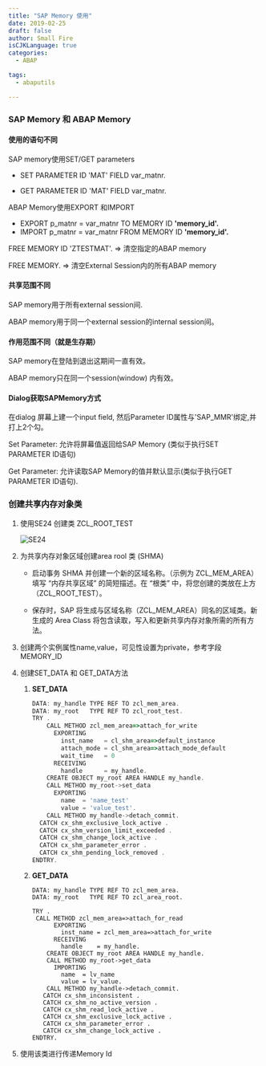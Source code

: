 ```yaml
---
title: "SAP Memory 使用"
date: 2019-02-25
draft: false
author: Small Fire
isCJKLanguage: true
categories: 
  - ABAP

tags: 
  - abaputils

---
```


### SAP Memory 和 ABAP Memory ###
#### 使用的语句不同

SAP memory使用SET/GET parameters

  - SET PARAMETER ID 'MAT' FIELD var_matnr.

  - GET PARAMETER ID 'MAT' FIELD var_matnr.

ABAP Memory使用EXPORT 和IMPORT

- EXPORT p_matnr = var_matnr TO MEMORY ID **'memory_id'.**
- IMPORT p_matnr = var_matnr FROM MEMORY ID **'memory_id'.**

 FREE MEMORY ID 'ZTESTMAT'. => 清空指定的ABAP memory

 FREE MEMORY. => 清空External Session内的所有ABAP memory    

#### 共享范围不同

SAP memory用于所有external session间.

 ABAP memory用于同一个external session的internal session间。

#### 作用范围不同（就是生存期）

SAP memory在登陆到退出这期间一直有效。

ABAP memory只在同一个session(window) 内有效。

#### Dialog获取SAPMemory方式

在dialog 屏幕上建一个input field, 然后Parameter ID属性与'SAP_MMR'绑定,并打上2个勾。

Set Parameter: 允许将屏幕值返回给SAP Memory (类似于执行SET PARAMETER ID语句)

Get Parameter: 允许读取SAP Memory的值并默认显示(类似于执行GET PARAMETER ID语句).

### 创建共享内存对象类

1. 使用SE24 创建类 ZCL_ROOT_TEST

   ![SE24](/images/ABAP/ABAP_Memory.png)

2. 为共享内存对象区域创建area rool 类 (SHMA)

   - 启动事务 SHMA 并创建一个新的区域名称。（示例为 ZCL_MEM_AREA）
     填写 “内存共享区域” 的简短描述。在 “根类” 中，将您创建的类放在上方（ZCL_ROOT_TEST）。

   - 保存时，SAP 将生成与区域名称（ZCL_MEM_AREA）同名的区域类。新生成的 Area Class 将包含读取，写入和更新共享内存对象所需的所有方法。

3. 创建两个实例属性name,value，可见性设置为private，参考字段MEMORY_ID

4. 创建SET_DATA 和 GET_DATA方法

   1. **SET_DATA**

      ```js
      DATA: my_handle TYPE REF TO zcl_mem_area.
      DATA: my_root   TYPE REF TO zcl_root_test.
      TRY .
          CALL METHOD zcl_mem_area=>attach_for_write
            EXPORTING
              inst_name   = cl_shm_area=>default_instance
              attach_mode = cl_shm_area=>attach_mode_default
              wait_time   = 0
            RECEIVING
              handle      = my_handle.
          CREATE OBJECT my_root AREA HANDLE my_handle.
          CALL METHOD my_root->set_data
            EXPORTING
              name  = 'name_test'
              value = 'value_test'.
          CALL METHOD my_handle->detach_commit.
        CATCH cx_shm_exclusive_lock_active .
        CATCH cx_shm_version_limit_exceeded .
        CATCH cx_shm_change_lock_active .
        CATCH cx_shm_parameter_error .
        CATCH cx_shm_pending_lock_removed .
      ENDTRY.
      ```
   
   2. **GET_DATA**
   
      ```JS
      DATA: my_handle TYPE REF TO zcl_mem_area.
      DATA: my_root   TYPE REF TO zcl_area_root.
   
      TRY .
       CALL METHOD zcl_mem_area=>attach_for_read
            EXPORTING
              inst_name = zcl_mem_area=>attach_for_write
            RECEIVING
              handle    = my_handle.
          CREATE OBJECT my_root AREA HANDLE my_handle.
          CALL METHOD my_root->get_data
            IMPORTING
              name  = lv_name
              value = lv_value.
          CALL METHOD my_handle->detach_commit.
         CATCH cx_shm_inconsistent .
         CATCH cx_shm_no_active_version .
         CATCH cx_shm_read_lock_active .
         CATCH cx_shm_exclusive_lock_active .
         CATCH cx_shm_parameter_error .
         CATCH cx_shm_change_lock_active .
      ENDTRY.
      ```
   
5. 使用该类进行传递Memory Id

   

